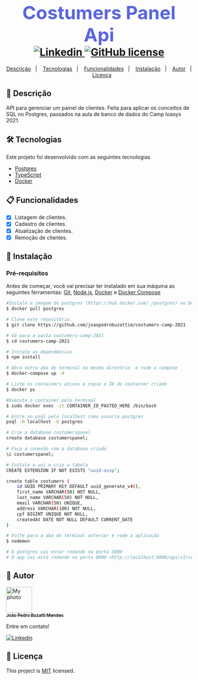 <h1 align="center">
  <strong style="color: #5965E0; font-size: 50px;"> Costumers Panel Api </strong>
  <br />
  <a href="www.linkedin.com/in/joão-pedro-buzatti-mendes-b032301ba">
    <img alt="Linkedin" src="https://img.shields.io/badge/-João%20Pedro%20Buzatti%20Mendes-29B6D1?label=Linkedin&logo=linkedin&style=flat-square">
  </a>
  <a href="https://github.com/joaopedrobuzattim/costumers-camp-2021/blob/main/LICENSE.txt">
    <img alt="GitHub license" src="https://img.shields.io/github/license/joaopedrobuzattim/costumers-camp-2021?logo=mint&style=flat-square">
  </a>
</h1>
<p align="center">
  <a href="#page_facing_up-descrição">Descrição</a>&nbsp;&nbsp;&nbsp;|&nbsp;&nbsp;&nbsp;
  <a href="#-tecnologias">Tecnologias</a>&nbsp;&nbsp;&nbsp;|&nbsp;&nbsp;&nbsp;
  <a href="#clipboard-Funcionalidades">Funcionalidades</a>&nbsp;&nbsp;&nbsp;|&nbsp;&nbsp;&nbsp;
  <a href="#closed_book-instalação">Instalação</a>&nbsp;&nbsp;&nbsp;|&nbsp;&nbsp;&nbsp;
  <a href="#man-Autor">Autor</a>&nbsp;&nbsp;&nbsp;|&nbsp;&nbsp;&nbsp;
  <a href="#memo-Licença">Licença</a>
</p>

## :page_facing_up: Descrição
API para gerenciar um painel de clientes. Feita para aplicar os conceitos de SQL no Postgres, passados na aula de banco de dados do Camp Ioasys 2021.    

## 🛠 Tecnologias
Este projeto foi desenvolvido com as seguintes tecnologias

- [Postgres](https://www.postgresql.org/)
- [TypeScript](https://www.typescriptlang.org/)
- [Docker](https://www.docker.com/)


## :clipboard: Funcionalidades
- [x] Listagem de clientes.
- [x] Cadastro de clientes.
- [x] Atualização de clientes.
- [x] Remoção de clientes.

## :closed_book: Instalação

### Pré-requisitos
Antes de começar, você vai precisar ter instalado em sua máquina as seguintes ferramentas:
[Git](https://git-scm.com), [Node.js](https://nodejs.org/en/), [Docker](https://www.docker.com/) e [Docker Compose](https://docs.docker.com/compose/install/)

```bash
#Instale a imagem do postgres (https://hub.docker.com/_/postgres) no Docker
$ docker pull postgres

# Clone este repositório.
$ git clone https://github.com/joaopedrobuzattim/costumers-camp-2021

# Vá para a pasta costumers-camp-2021
$ cd costumers-camp-2021

# Instale as dependências
$ npm install 

# Abra outra aba do terminal no mesmo diretório  e rode o compose
$ docker-compose up -d

# Liste os containers ativos e copie o ID do container criado
$ docker ps

#Execute o container pelo terminal
$ sudo docker exec -it CONTAINER_ID_PASTED_HERE /bin/bash

# Entre no psql pelo localhost como usuario postgres
psql -h localhost -U postgres

# Crie a database costumerspanel
create database costumerspanel;

# Faça a conexão com a database criada
\c costumerspanel;

# Instale o uui e crie a tabela
CREATE EXTENSION IF NOT EXISTS "uuid-ossp";

create table costumers (
    id UUID PRIMARY KEY DEFAULT uuid_generate_v4(),
    first_name VARCHAR(50) NOT NULL,
    last_name VARCHAR(50) NOT NULL,
    email VARCHAR(50) UNIQUE,
    address VARCHAR(100) NOT NULL,
    cpf BIGINT UNIQUE NOT NULL,
    createdAt DATE NOT NULL DEFAULT CURRENT_DATE
) 

# Volte para a aba do terminal anterior e rode a aplicação
$ nodemon

# O postgres vai estar rodando na porta 3000
# O app vai está rodando na porta 8000 <http://localhost:8000/api/v1/costumers>
```
## :man: Autor

<a href="https://github.com/joaopedrobuzattim/">
 <img src="https://avatars.githubusercontent.com/u/71409819?s=400&u=c5b2434830684d057b9c2925362222afd9241f7c&v=4" width="70px;" alt="My photo"/>
 <br />
 <sub><b> João Pedro Buzatti Mendes </b></sub>
</a>

Entre em contato!

<a href="www.linkedin.com/in/joão-pedro-buzatti-mendes-b032301ba">
    <img alt="Linkedin" src="https://img.shields.io/badge/-João%20Pedro%20Buzatti%20Mendes-29B6D1?label=Linkedin&logo=linkedin&style=flat-square">
  </a>


## :memo: Licença
This project is [MIT](./LICENSE.txt) licensed.
